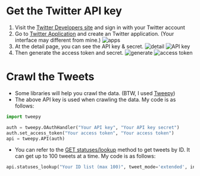 # Get the Twitter API key
 1. Visit the [Twitter Developers site](https://developer.twitter.com/) and sign in with your Twitter account
 2. Go to [Twitter Application](https://dev.twitter.com/apps/) and create an Twitter application. (Your interface may different from mine.)
 ![apps](https://raw.githubusercontent.com/jerry0319/Crawler/master/pic/apps.jpg)
 3. At the detail page, you can see the API key & secret.
 ![detail](https://raw.githubusercontent.com/jerry0319/Crawler/master/pic/detail.jpg)
 ![API key](https://raw.githubusercontent.com/jerry0319/Crawler/master/pic/API%20key.jpg)
 4. Then generate the access token and secret.
 ![generate](https://raw.githubusercontent.com/jerry0319/Crawler/master/pic/generate.jpg)
 ![access token](https://raw.githubusercontent.com/jerry0319/Crawler/master/pic/access%20token.jpg)
 
 # Crawl the Tweets
 * Some libraries will help you crawl the data. (BTW, I used [Tweepy](https://www.tweepy.org/))
 * The above API key is used when crawling the data.
 My code is as follows:
 ```python
import tweepy

auth = tweepy.OAuthHandler("Your API key", "Your API key secret")
auth.set_access_token("Your access token", "Your access token")
api = tweepy.API(auth)
```
* You can refer to the [GET statuses/lookup](https://developer.twitter.com/en/docs/twitter-api/v1/tweets/post-and-engage/api-reference/get-statuses-lookup) method to get tweets by ID. It can get up to 100 tweets at a time.
 My code is as follows:
```python
api.statuses_lookup("Your ID list (max 100)", tweet_mode='extended', include_entities=True)
```
